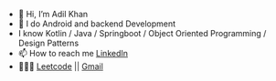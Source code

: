 - 👋 Hi, I’m Adil Khan
- 👀 I do Android and backend Development
- I know Kotlin / Java / Springboot / Object Oriented Programming / Design Patterns
- 📫 How to reach me [LinkedIn](https://www.linkedin.com/in/iadilkhan/)
- 🧑🏻‍💻 [Leetcode](https://leetcode.com/adilkdev/) || [Gmail](adilkdev@gmail.com)

<!---
adilkdev/adilkdev is a ✨ special ✨ repository because its `README.md` (this file) appears on your GitHub profile.
You can click the Preview link to take a look at your changes.
--->
